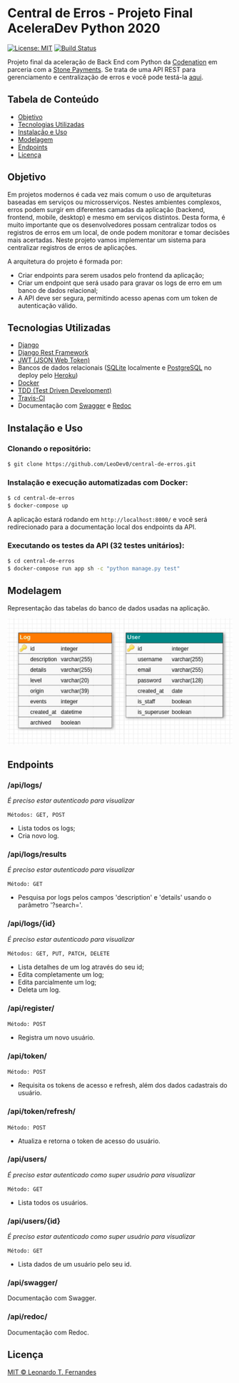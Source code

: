 # Central de Erros - Projeto Final AceleraDev Python 2020

[![License: MIT](https://img.shields.io/badge/License-MIT-yellow.svg)](https://github.com/LeoDev0/central-de-erros/blob/master/LICENSE)
[![Build Status](https://travis-ci.org/LeoDev0/central-de-erros.svg?branch=master)](https://travis-ci.org/LeoDev0/central-de-erros)

Projeto final da aceleração de Back End com Python da [Codenation](https://github.com/codenation-dev) em parceria com a [Stone Payments](https://github.com/stone-payments). Se trata de uma API REST para gerenciamento e centralização de erros e você pode testá-la [aqui](https://errors-logger.herokuapp.com/).

## Tabela de Conteúdo

-   [Objetivo](#Objetivo)
-   [Tecnologias Utilizadas](#Tecnologias-Utilizadas)
-   [Instalação e Uso](#Instalação-e-Uso)
-   [Modelagem](#Modelagem)
-   [Endpoints](#Endpoints)
-   [Licença](#Licença)

## Objetivo

Em projetos modernos é cada vez mais comum o uso de arquiteturas baseadas em serviços ou microsserviços. Nestes ambientes complexos, erros podem surgir em diferentes camadas da aplicação (backend, frontend, mobile, desktop) e mesmo em serviços distintos. Desta forma, é muito importante que os desenvolvedores possam centralizar todos os registros de erros em um local, de onde podem monitorar e tomar decisões mais acertadas. Neste projeto vamos implementar um sistema para centralizar registros de erros de aplicações.

A arquitetura do projeto é formada por:

-   Criar endpoints para serem usados pelo frontend da aplicação;
-   Criar um endpoint que será usado para gravar os logs de erro em um banco de dados relacional;
-   A API deve ser segura, permitindo acesso apenas com um token de autenticação válido.

## Tecnologias Utilizadas

-   [Django](https://www.djangoproject.com/)
-   [Django Rest Framework](https://www.django-rest-framework.org/)
-   [JWT (JSON Web Token)](https://en.wikipedia.org/wiki/JSON_Web_Token)
-   Bancos de dados relacionais ([SQLite](https://sqlite.org/index.html) localmente e [PostgreSQL](https://www.postgresql.org/) no deploy pelo [Heroku](https://www.heroku.com/))
-   [Docker](https://www.docker.com/)
-   [TDD (Test Driven Development)](https://en.wikipedia.org/wiki/Test-driven_development)
-   [Travis-CI](https://travis-ci.org/)
-   Documentação com [Swagger](https://errors-logger.herokuapp.com/api/swagger/) e [Redoc](https://errors-logger.herokuapp.com/api/redoc/)

## Instalação e Uso

### Clonando o repositório:

```bash
$ git clone https://github.com/LeoDev0/central-de-erros.git
```

### Instalação e execução automatizadas com Docker:

```bash
$ cd central-de-erros
$ docker-compose up
```

A aplicação estará rodando em `http://localhost:8000/` e você será redirecionado para a documentação local dos endpoints da API.

### Executando os testes da API (32 testes unitários):

```bash
$ cd central-de-erros
$ docker-compose run app sh -c "python manage.py test"
```

## Modelagem

Representação das tabelas do banco de dados usadas na aplicação.

![models](models.png)

## Endpoints

### /api/logs/

_É preciso estar autenticado para visualizar_

`Métodos: GET, POST`

-   Lista todos os logs;
-   Cria novo log.

### /api/logs/results

_É preciso estar autenticado para visualizar_

`Método: GET`

-   Pesquisa por logs pelos campos 'description' e 'details' usando o parâmetro '?search='.

### /api/logs/{id}

_É preciso estar autenticado para visualizar_

`Métodos: GET, PUT, PATCH, DELETE`

-   Lista detalhes de um log através do seu id;
-   Edita completamente um log;
-   Edita parcialmente um log;
-   Deleta um log.

### /api/register/

`Método: POST`

-   Registra um novo usuário.

### /api/token/

`Método: POST`

-   Requisita os tokens de acesso e refresh, além dos dados cadastrais do usuário.

### /api/token/refresh/

`Método: POST`

-   Atualiza e retorna o token de acesso do usuário.

### /api/users/

_É preciso estar autenticado como super usuário para visualizar_

`Método: GET`

-   Lista todos os usuários.

### /api/users/{id}

_É preciso estar autenticado como super usuário para visualizar_

`Método: GET`

-   Lista dados de um usuário pelo seu id.

### /api/swagger/

Documentação com Swagger.

### /api/redoc/

Documentação com Redoc.

## Licença

[MIT © Leonardo T. Fernandes](https://github.com/LeoDev0/central-de-erros/blob/master/LICENSE)
